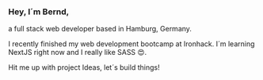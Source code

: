 ### Hey, I´m Bernd,

a full stack web developer based in Hamburg, Germany.

I recently finished my web development bootcamp at Ironhack. I´m learning NextJS right now and I really like SASS 😍.

Hit me up with project Ideas, let´s build things!

<!--
**hvkst/hvkst** is a ✨ _special_ ✨ repository because its `README.md` (this file) appears on your GitHub profile.

Here are some ideas to get you started:

- 🔭 I’m currently working on ...
- 🌱 I’m currently learning ...
- 👯 I’m looking to collaborate on ...
- 🤔 I’m looking for help with ...
- 💬 Ask me about ...
- 📫 How to reach me: ...
- 😄 Pronouns: ...
- ⚡ Fun fact: ...
-->

